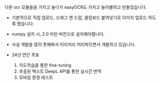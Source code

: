 다른 ocr 모듈들을 가지고 놀다가 easyOCR도 가지고 놀아볼려고 만들었습니다.

* 기본적으로 직접 업로드, 드래그 앤 드랍, 클립보드 붙여넣기로 이미지 업로드 하도록 했습니다.
* numpy 설치 시, 2.0 미만 버전으로 설치해야합니다.
* 사실 개발을 많이 못해봐서 이리저리 머리박으면서 개발하고 있습니다.

* 24년 연간 목표
  1. 지도학습을 통한 fine-tuning 
  2. 추출된 텍스트 DeepL API를 통한 실시간 번역
  3. 모바일 환경 테스트
     
     
